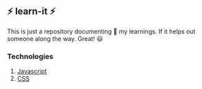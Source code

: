 ## :zap: learn-it :zap:

This is just a repository documenting :notebook: my learnings. If it helps out someone along the way. Great! :smiley:

### Technologies

1. [Javascript](https://github.com/chaitanyajun12/learn-it/tree/master/learn-javascript)
2. [CSS](https://github.com/chaitanyajun12/learn-it/tree/master/learn-css)
